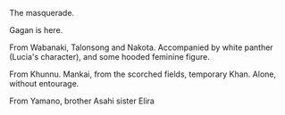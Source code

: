 The masquerade.

Gagan is here.

From Wabanaki, Talonsong and Nakota. Accompanied by white panther (Lucia's character), and some hooded feminine figure.

From Khunnu. Mankai, from the scorched fields, temporary Khan. Alone, without entourage.

From Yamano, brother Asahi sister Elira